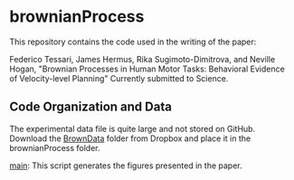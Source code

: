 # brownianProcess

This repository contains the code used in the writing of the paper: 

Federico Tessari, James Hermus, Rika Sugimoto-Dimitrova, and Neville Hogan, "Brownian Processes in Human Motor Tasks: Behavioral Evidence of Velocity-level Planning" Currently submitted to Science. 

## Code Organization and Data
The experimental data file is quite large and not stored on GitHub. Download the [BrownData](https://www.dropbox.com/sh/rvt2yht23tt31go/AAB2SaYBfIhM4qkVAni9Ixoha?dl=0) folder from Dropbox and place it in the brownianProcess folder.

[main](https://github.com/jameshermus/brownianProcess/blob/main/main.m): This script generates the figures presented in the paper. 
